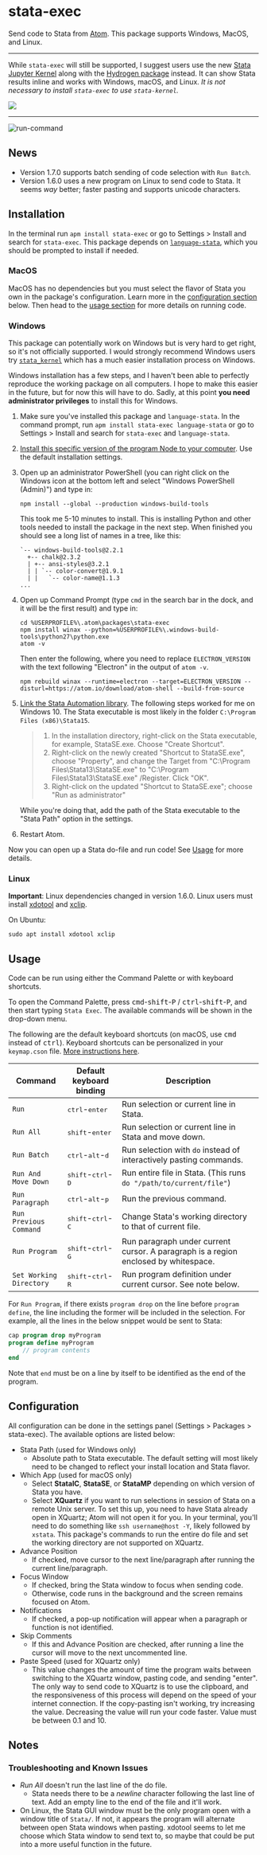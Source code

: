 # stata-exec

Send code to Stata from [Atom](https://atom.io). This package supports Windows, MacOS, and Linux.

---

While `stata-exec` will still be supported, I suggest users use the new [Stata Jupyter Kernel](https://kylebarron.github.io/stata_kernel/) along with the [Hydrogen package](https://atom.io/packages/Hydrogen) instead. It can show Stata results inline and works with Windows, macOS, and Linux. _It is not necessary to install `stata-exec` to use `stata-kernel`._

![](./img/stata_kernel_example.gif)

---

![run-command](./img/run_command.gif)

## News

- Version 1.7.0 supports batch sending of code selection with `Run Batch`.
- Version 1.6.0 uses a new program on Linux to send code to Stata. It seems _way_ better; faster pasting and supports unicode characters.

## Installation

In the terminal run `apm install stata-exec` or go to Settings > Install and search for `stata-exec`.
This package depends on [`language-stata`](https://atom.io/packages/language-stata), which you should be prompted to install if needed.

### MacOS

MacOS has no dependencies but you must select the flavor of Stata you own in the package's configuration. Learn more in the [configuration section](#configuration) below. Then head to the [usage section](#usage) for more details on running code.

### Windows

This package can potentially work on Windows but is very hard to get right, so it's not officially supported. I would strongly recommend Windows users try [`stata_kernel`](https://kylebarron.github.io/stata_kernel/) which has a much easier installation process on Windows.

Windows installation has a few steps, and I haven't been able to perfectly reproduce the working package on all computers. I hope to make this easier in the future, but for now this will have to do. Sadly, at this point **you need administrator privileges** to install this for Windows.

1. Make sure you've installed this package and `language-stata`. In the command prompt, run `apm install stata-exec language-stata` or go to Settings > Install and search for `stata-exec` and `language-stata`.
2. [Install this specific version of the program Node to your computer](https://nodejs.org/dist/v7.4.0/node-v7.4.0-x64.msi). Use the default installation settings.
3. Open up an administrator PowerShell (you can right click on the Windows icon at the bottom left and select "Windows PowerShell (Admin)") and type in:

    ```
    npm install --global --production windows-build-tools
    ```
    This took me 5-10 minutes to install. This is installing Python and other tools needed to install the package in the next step. When finished you should see a long list of names in a tree, like this:

    ```
    `-- windows-build-tools@2.2.1
      +-- chalk@2.3.2
      | +-- ansi-styles@3.2.1
      | | `-- color-convert@1.9.1
      | |   `-- color-name@1.1.3
    ...
    ```
4. Open up Command Prompt (type `cmd` in the search bar in the dock, and it will be the first result) and type in:

    ```
    cd %USERPROFILE%\.atom\packages\stata-exec
    npm install winax --python=%USERPROFILE%\.windows-build-tools\python27\python.exe
    atom -v
    ```

    Then enter the following, where you need to replace `ELECTRON_VERSION` with the text following "Electron" in the output of `atom -v`.

    ```
    npm rebuild winax --runtime=electron --target=ELECTRON_VERSION --disturl=https://atom.io/download/atom-shell --build-from-source
    ```

5. [Link the Stata Automation library](https://www.stata.com/automation/#install). The following steps worked for me on Windows 10. The Stata executable is most likely in the folder `C:\Program Files (x86)\Stata15`.

    > 1. In the installation directory, right-click on the Stata executable, for example, StataSE.exe. Choose "Create Shortcut".
    > 2. Right-click on the newly created "Shortcut to StataSE.exe", choose "Property", and change the Target from "C:\Program Files\Stata13\StataSE.exe" to "C:\Program Files\Stata13\StataSE.exe" /Register. Click "OK".
    > 3. Right-click on the updated "Shortcut to StataSE.exe"; choose "Run as administrator"

    While you're doing that, add the path of the Stata executable to the "Stata Path" option in the settings.

6. Restart Atom.

Now you can open up a Stata do-file and run code! See [Usage](#usage) for more details.

### Linux

**Important**: Linux dependencies changed in version 1.6.0. Linux users must install [xdotool](https://github.com/jordansissel/xdotool) and [xclip](https://github.com/astrand/xclip).

On Ubuntu:
```
sudo apt install xdotool xclip
```

## Usage

Code can be run using either the Command Palette or with keyboard shortcuts.

To open the Command Palette, press <kbd>cmd</kbd>-<kbd>shift</kbd>-<kbd>P</kbd> / <kbd>ctrl</kbd>-<kbd>shift</kbd>-<kbd>P</kbd>, and then start typing `Stata Exec`. The available commands will be shown in the drop-down menu.

The following are the default keyboard shortcuts (on macOS, use <kbd>cmd</kbd> instead of <kbd>ctrl</kbd>). Keyboard shortcuts can be personalized in your `keymap.cson` file. [More instructions here](http://flight-manual.atom.io/behind-atom/sections/keymaps-in-depth/).

| Command | Default keyboard binding                      | Description |
|-----------------------------|------------------|-----------------------------------------------------------------|
| `Run` | <kbd>ctrl</kbd>-<kbd>enter</kbd>              | Run selection or current line in Stata. |
| `Run All` | <kbd>shift</kbd>-<kbd>enter</kbd>             | Run selection or current line in Stata and move down. |
| `Run Batch` | <kbd>ctrl</kbd>-<kbd>alt</kbd>-<kbd>d</kbd> | Run selection with `do` instead of interactively pasting commands. |
| `Run And Move Down` | <kbd>shift</kbd>-<kbd>ctrl</kbd>-<kbd>D</kbd> | Run entire file in Stata. (This runs `do "/path/to/current/file"`) |
| `Run Paragraph` | <kbd>ctrl</kbd>-<kbd>alt</kbd>-<kbd>p</kbd>   | Run the previous command. |
| `Run Previous Command` | <kbd>shift</kbd>-<kbd>ctrl</kbd>-<kbd>C</kbd> | Change Stata's working directory to that of current file. |
| `Run Program` | <kbd>shift</kbd>-<kbd>ctrl</kbd>-<kbd>G</kbd> | Run paragraph under current cursor. A paragraph is a region enclosed by whitespace. |
| `Set Working Directory` | <kbd>shift</kbd>-<kbd>ctrl</kbd>-<kbd>R</kbd> | Run program definition under current cursor. See note below. |

For `Run Program`, if there exists `program drop` on the line before `program define`, the line including the former will be included in the selection. For example, all the lines in the below snippet would be sent to Stata:
```stata
cap program drop myProgram
program define myProgram
    // program contents
end
```

Note that `end` must be on a line by itself to be identified as the end of the program.

## Configuration

All configuration can be done in the settings panel (Settings > Packages > stata-exec). The available options are listed below:

- Stata Path (used for Windows only)
    - Absolute path to Stata executable. The default setting will most likely need to be changed to reflect your install location and Stata flavor.
- Which App (used for macOS only)
    - Select **StataIC**, **StataSE**, or **StataMP** depending on which version of Stata you have.
    - Select **XQuartz** if you want to run selections in session of Stata on a remote Unix server. To set this up, you need to have Stata already open in XQuartz; Atom will not open it for you. In your terminal, you'll need to do something like `ssh username@host -Y`, likely followed by `xstata`. This package's commands to run the entire do file and set the working directory are not supported on XQuartz.
- Advance Position
    - If checked, move cursor to the next line/paragraph after running the current line/paragraph.
- Focus Window
    - If checked, bring the Stata window to focus when sending code.
    - Otherwise, code runs in the background and the screen remains focused on Atom.
- Notifications
    - If checked, a pop-up notification will appear when a paragraph or function is not identified.
- Skip Comments
    - If this and Advance Position are checked, after running a line the cursor will move to the next uncommented line.
- Paste Speed (used for XQuartz only)
    - This value changes the amount of time the program waits between switching to the XQuartz window, pasting code, and sending "enter". The only way to send code to XQuartz is to use the clipboard, and the responsiveness of this process will depend on the speed of your internet connection. If the copy-pasting isn't working, try increasing the value. Decreasing the value will run your code faster. Value must be between 0.1 and 10.

## Notes

### Troubleshooting and Known Issues
- _Run All_ doesn't run the last line of the do file.
    - Stata needs there to be a _newline_ character following the last line of text. Add an empty line to the end of the file and it'll work.
- On Linux, the Stata GUI window must be the only program open with a window title of `Stata/`. If not, it appears the program will alternate between open Stata windows when pasting. xdotool seems to let me choose which Stata window to send text to, so maybe that could be put into a more useful function in the future.
